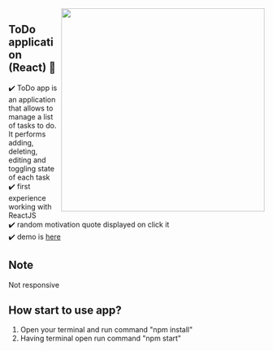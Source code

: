 <img src="https://user-images.githubusercontent.com/102720711/203517802-30d147a9-9694-48b0-8383-be94a47f343e.png" width="400" height="400" align="right" /> 

## ToDo application (React) 🚀

:heavy_check_mark: ToDo app is an application that allows to manage a list of tasks to do. It performs adding, deleting, editing and toggling state of each task</br>
:heavy_check_mark: first experience working with ReactJS </br>
:heavy_check_mark: random motivation quote displayed on click it </br>
:heavy_check_mark: demo is [here](https://dreams-of-the-sea-todo.netlify.app) </br>

## Note
Not responsive

## How start to use app?
1. Open your terminal and run command "npm install"
3. Having terminal open run command "npm start"
